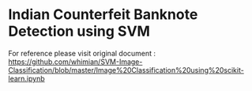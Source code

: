 # Indian Counterfeit Banknote Detection using SVM

For reference please visit original document : https://github.com/whimian/SVM-Image-Classification/blob/master/Image%20Classification%20using%20scikit-learn.ipynb
